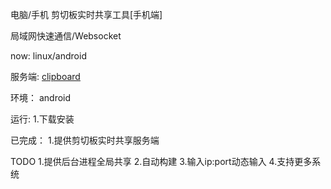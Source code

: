 电脑/手机 剪切板实时共享工具[手机端]

局域网快速通信/Websocket

now: linux/android

服务端: [clipboard](https://github.com/dreamlu/clipboard)

环境：
android

运行:
1.下载安装

已完成：
1.提供剪切板实时共享服务端

TODO
1.提供后台进程全局共享
2.自动构建
3.输入ip:port动态输入
4.支持更多系统
